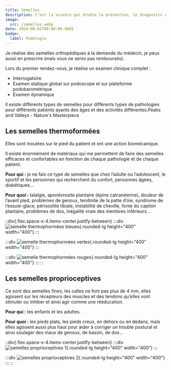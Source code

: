 ```yaml
---
title: Semelles
description: C’est la science qui étudie la prévention, le diagnostic et la prise en charge des pathologies du pied et de l’appareil locomoteur.
image:
  src: /semelles.webp
date: 2024-08-01T00:00:00.000Z
badge:
  label: Podologie
---
```


Je réalise des semelles orthopédiques à la demande du médecin, je peux aussi en prescrire (mais vous ne serez pas remboursés).

Lors du premier rendez-vous, je réalise un examen clinique complet :

- Interrogatoire
- Examen statique global sur podoscope et sur plateforme podobarométrique
- Examen dynamique

Il existe différents types de semelles pour différents types de pathologies pour différents patients ayants des âges et des activités différentes.Peaks and Valleys - Nature's Masterpiece

## **Les semelles thermoformées**

Elles sont moulées sur le pied du patient et ont une action biomécanique.

Il existe énormément de matériaux qui me permettent de faire des semelles efficaces et confortables en fonction de chaque pathologie et de chaque patient.

**Pour qui :** je ne fais ce type de semelles que chez l’adulte ou l’adolescent, le sportif et les personnes qui recherchent du confort, personnes âgées, diabétiques…

**Pour quoi :** talalgie, aponévrosite plantaire (épine calcanéenne), douleur de l’avant pied, problèmes de genoux, tendinite de la patte d’oie, syndrome de l’essuie-glace, périsostite tibiale, instabilité de cheville, fonte du capiton plantaire, problèmes de dos, inégalité vraie des membres inférieurs…

::div{.flex.space-x-4.items-center.justify-between}
  :::div
  ![semelle thermophormées bleues](/semelle_thermo_1.jpg){.rounded-lg height="400" width="400"}
  :::

  :::div
  ![semelle thermophormées vertes](/semelle_thermo_2.jpg){.rounded-lg height="400" width="400"}
  :::

  :::div
  ![semelle thermophormées rouges](/semelle_thermo_3.jpg){.rounded-lg height="400" width="400"}
  :::
::

## **Les semelles proprioceptives**

Ce sont des semelles fines, les calles ne font pas plus de 4 mm, elles agissent sur les récepteurs des muscles et des tendons qu’elles vont stimuler ou inhiber et ainsi agir comme une rééducation.

**Pour qui :** les enfants et les adultes.

**Pour quoi :** les pieds plats, les pieds creux, en dehors ou en dedans, mais elles agissent aussi plus haut pour aider à corriger un trouble postural et ainsi soulager des maux de genoux, de bassin, de dos…

::div{.flex.space-x-4.items-center.justify-between}
  :::div
  ![semelles proprioceptives 1](/semelle_proprio_1.jpg){.rounded-lg height="400" width="400"}
  :::

  :::div
  ![semelles proprioceptives 2](/semelle_proprio_2.jpg){.rounded-lg height="400" width="400"}
  :::
::
